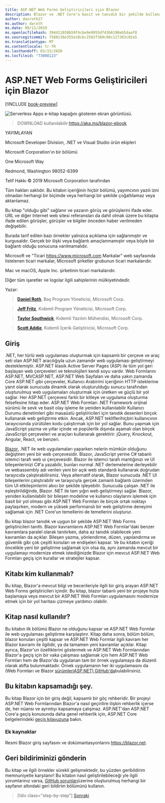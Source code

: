 ```yaml
---
title: ASP.NET Web Forms Geliştiricileri için Blazor
description: Blazor ve .NET Core'u basit ve tanıdık bir şekilde kullanarak .NET ile tam yığın web uygulamaları oluşturmayı öğrenin.
author: danroth27
ms.author: daroth
ms.date: 09/11/2019
ms.openlocfilehash: 394d11038b59f4cbe9e9955df43b6198eb5daaf8
ms.sourcegitcommit: 7588136e355e10cbc2582f389c90c127363c02a5
ms.translationtype: MT
ms.contentlocale: tr-TR
ms.lasthandoff: 03/15/2020
ms.locfileid: "73088123"
---
```

# <a name="blazor-for-aspnet-web-forms-developers"></a>ASP.NET Web Forms Geliştiricileri için Blazor

[!INCLUDE [book-preview](../../../includes/book-preview.md)]

![Serverless Apps e-kitap kapağını gösteren ekran görüntüsü.](./media/index/blazor-for-web-forms-developers-cover.png)

> DOWNLOAD kullanılabilir:<https://aka.ms/blazor-ebook>

YAYIMLAYAN

Microsoft Developer Division, .NET ve Visual Studio ürün ekipleri

Microsoft Corporation'ın bir bölümü

One Microsoft Way

Redmond, Washington 98052-6399

Telif Hakkı © 2019 Microsoft Corporation tarafından

Tüm hakları saklıdır. Bu kitabın içeriğinin hiçbir bölümü, yayımcının yazılı izni olmadan herhangi bir biçimde veya herhangi bir şekilde çoğaltılamaz veya aktarılamaz.

Bu kitap "olduğu gibi" sağlanır ve yazarın görüş ve görüşlerini ifade eder. URL ve diğer Internet web sitesi referansları da dahil olmak üzere bu kitapta ifade edilen görüşler, görüşler ve bilgiler önceden haber verilmeden değişebilir.

Burada tarif edilen bazı örnekler yalnızca açıklama için sağlanmıştır ve kurgusaldır. Gerçek bir ilişki veya bağlantı amaçlanmamıştır veya böyle bir bağlantı olduğu sonucuna varılmamalıdır.

Microsoft ve "Ticari <https://www.microsoft.com> Markalar" web sayfasında listelenen ticari markalar, Microsoft şirketler grubunun ticari markalarıdır.

Mac ve macOS, Apple Inc. şirketinin ticari markalarıdır.

Diğer tüm işaretler ve logolar ilgili sahiplerinin mülkiyetindedir.

Yazar:

> **[Daniel Roth](https://github.com/danroth27)**, Baş Program Yöneticisi, Microsoft Corp.

> **[Jeff Fritz](https://github.com/csharpfritz)**, Kıdemli Program Yöneticisi, Microsoft Corp.

> **[Taylor Southwick](https://github.com/twsouthwick)**, Kıdemli Yazılım Mühendisi, Microsoft Corp.

> **[Scott Addie](https://github.com/scottaddie)**, Kıdemli İçerik Geliştiricisi, Microsoft Corp.

## <a name="introduction"></a>Giriş

.NET, her türlü web uygulaması oluşturmak için kapsamlı bir çerçeve ve araç seti olan ASP.NET aracılığıyla uzun zamandır web uygulaması geliştirmeyi desteklemiştir. ASP.NET klasik Active Server Pages (ASP) ile tüm yol geri başlayan web çerçeveleri ve teknolojileri kendi soyu vardır. Web Formlarını ASP.NET, MVCASP.NET, ASP.NET Web Sayfaları ve daha yakın zamanda Core ASP.NET gibi çerçeveler, Kullanıcı Arabirimi içeriğinin HTTP isteklerine yanıt olarak sunucuda dinamik olarak oluşturulduğu sunucu tarafından *oluşturulmuş* web uygulamaları oluşturmak için üretken ve güçlü bir yol sağlar. Her ASP.NET çerçevesi farklı bir kitleye ve uygulama oluşturma felsefesine hitap eder. ASP.NET Web Formları .NET Framework orijinal sürümü ile sevk ve basit olay işleme ile yeniden kullanılabilir Kullanıcı Durumu denetimleri gibi masaüstü geliştiricileri için tanıdık desenleri birçok kullanarak web geliştirme etkin. Ancak, ASP.NET tekliflerihiçbiri kullanıcının tarayıcısında yürütülen kodu çalıştırmak için bir yol sağlar. Bunu yapmak için JavaScript yazma ve yıllar içinde ve popülerlik dışında aşamalı olan birçok JavaScript çerçeveleri ve araçları kullanarak gerektirir: jQuery, Knockout, Angular, React, ve benzeri.

[Blazor,](https://blazor.net) .NET ile web uygulamaları yaparken nelerin mümkün olduğunu değiştiren yeni bir web çerçevesidir. Blazor, JavaScript yerine C# tabanlı istemci tarafı web ui çerçevesidir. Blazor ile istemci tarafı mantığınızı ve UI bileşenlerinizi C#'a yazabilir, bunları normal .NET derlemelerine derleyebilir ve webassembly adı verilen yeni bir açık web standardı kullanarak doğrudan tarayıcıda çalıştırabilirsiniz. Veya alternatif olarak, Blazor sunucuda .NET UI bileşenlerini çalıştırabilir ve tarayıcıyla gerçek zamanlı bağlantı üzerinden tüm UI etkileşimlerini akıcı bir şekilde işleyebilir. Sunucuda çalışan .NET ile eşleştirildiğinde, Blazor .NET ile tam yığın web geliştirmeyi sağlar. Blazor, yeniden kullanılabilir bir bileşen modeline ve kullanıcı olaylarını işlemek için basit bir yol olması gibi ASP.NET Web Formları ile birçok ortak noktayı paylaşırken, modern ve yüksek performanslı bir web geliştirme deneyimi sağlamak için .NET Core'un temellerini de temellerini oluşturur.

Bu kitap blazor tanıdık ve uygun bir şekilde ASP.NET Web Forms geliştiricileri tanıttı. Blazor kavramlarını ASP.NET Web Formlar'daki benzer kavramlara paralel olarak tanıtırken, daha az tanıdık olabilecek yeni kavramları da açıklar. Bileşen yazma, yönlendirme, düzen, yapılandırma ve güvenlik gibi çok çeşitli konuları ve endişeleri kapsar. Ve bu kitabın içeriği öncelikle yeni bir geliştirme sağlamak için olsa da, aynı zamanda mevcut bir uygulamayı modernize etmek istediğinizde Blazor için mevcut ASP.NET Web Formları geçiş için kurallar ve stratejiler kapsar.

## <a name="who-should-use-the-book"></a>Kitabı kim kullanmalı?

Bu kitap, Blazor'a mevcut bilgi ve becerileriyle ilgili bir giriş arayan ASP.NET Web Forms geliştiricileri içindir. Bu kitap, blazor tabanlı yeni bir projeye hızla başlamaya veya mevcut bir ASP.NET Web Formları uygulamasını modernize etmek için bir yol haritası çizmeye yardımcı olabilir.

## <a name="how-to-use-the-book"></a>Kitap nasıl kullanılır?

Bu kitabın ilk bölümü Blazor ne olduğunu kapsar ve ASP.NET Web Formlar ile web uygulaması geliştirme karşılaştırır. Kitap daha sonra, bölüm bölüm, blazor konuları çeşitli kapsar ve ASP.NET Web Formlar ilgili kavram her Blazor kavramı ile ilgilidir, ya da tamamen yeni kavramlar açıklar. Kitap ayrıca, Blazor'un özelliklerini göstermek ve ASP.NET Web Formlarından Blazor'a geçiş için bir vaka çalışması sağlamak için hem ASP.NET Web Formları hem de Blazor'da uygulanan tam bir örnek uygulamaya da düzenli olarak atıfta bulunmaktadır. Örnek uygulamanın her iki uygulamasını da (Web Formları ve Blazor [sürümleriASP.NET) GitHub'da](https://github.com/dotnet-architecture/eshoponblazor)bulabilirsiniz.

## <a name="what-this-book-doesnt-cover"></a>Bu kitabın kapsamadığı şey.

Bu kitap Blazor için bir giriş değil, kapsamlı bir göç rehberidir. Bir projeyi ASP.NET Web Formlarından Blazor'a nasıl geçirilire ilişkin rehberlik içerse de, her nüansı ve ayrıntıyı kapsamaya çalışmaz. ASP.NET'dan ASP.NET Core'a geçiş konusunda daha genel rehberlik için, ASP.NET Core belgelerindeki [geçiş kılavuzuna](https://docs.microsoft.com/aspnet/core/migration/proper-to-2x/) bakın.

### <a name="additional-resources"></a>Ek kaynaklar

Resmi Blazor giriş sayfasını ve dokümantasyonlarını <https://blazor.net>.

## <a name="send-your-feedback"></a>Geri bildiriminizi gönderin

Bu kitap ve ilgili örnekler sürekli gelişmektedir, bu yüzden geribildirim memnuniyetle karşılanır! Bu kitabın nasıl geliştirilebileceği yle ilgili yorumlarınız varsa, [GitHub sorunları](https://github.com/dotnet/docs/issues)üzerine oluşturulmuş herhangi bir sayfanın altındaki geri bildirim bölümünü kullanın.

>[!div class="step-by-step"]
>[Sonraki](introduction.md)
